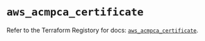 # `aws_acmpca_certificate`

Refer to the Terraform Registory for docs: [`aws_acmpca_certificate`](https://www.terraform.io/docs/providers/aws/r/acmpca_certificate).
